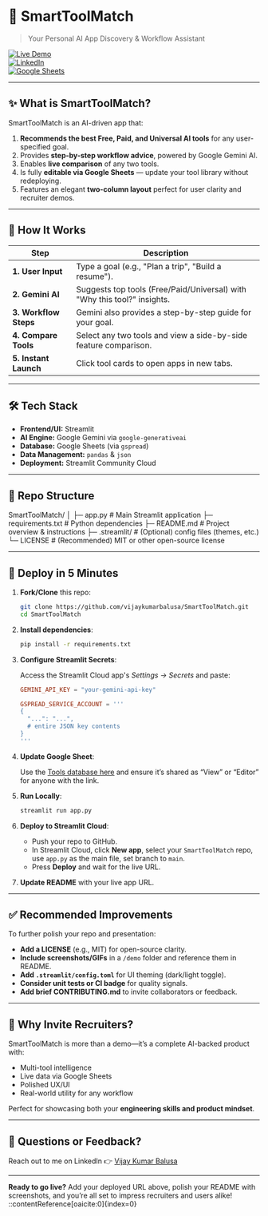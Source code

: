 # 🚀 SmartToolMatch

> Your Personal AI App Discovery & Workflow Assistant

[![Live Demo](https://img.shields.io/badge/Streamlit%20App-Live-4B8DF8?logo=streamlit&logoColor=white)](https://smarttoolmatch-mzzwgvq2vevayfmheq39b7.streamlit.app)  
[![LinkedIn](https://img.shields.io/badge/Built%20by-Vijay%20Kumar%20Balusa-0A66C2?logo=linkedin&logoColor=white)](https://www.linkedin.com/in/vijay-kumar-bvk)  
[![Google Sheets](https://img.shields.io/badge/Data-Google%20Sheets-34A853?logo=googlesheets&logoColor=white)](https://docs.google.com/spreadsheets/d/13KVDHGDG7xITg7gLor1LphhSHJEI-_LGmy3NDUVDNi8/edit?usp=sharing)

---

## ✨ What is SmartToolMatch?

SmartToolMatch is an AI-driven app that:

1. **Recommends the best Free, Paid, and Universal AI tools** for any user-specified goal.  
2. Provides **step-by-step workflow advice**, powered by Google Gemini AI.  
3. Enables **live comparison** of any two tools.  
4. Is fully **editable via Google Sheets** — update your tool library without redeploying.  
5. Features an elegant **two-column layout** perfect for user clarity and recruiter demos.

---

## 🚦 How It Works

| Step | Description |
|------|-------------|
|**1. User Input**| Type a goal (e.g., "Plan a trip", "Build a resume").|
|**2. Gemini AI**| Suggests top tools (Free/Paid/Universal) with "Why this tool?" insights.|
|**3. Workflow Steps**| Gemini also provides a step-by-step guide for your goal.|
|**4. Compare Tools**| Select any two tools and view a side-by-side feature comparison.|
|**5. Instant Launch**| Click tool cards to open apps in new tabs.|

---

## 🛠️ Tech Stack

- **Frontend/UI:** Streamlit  
- **AI Engine:** Google Gemini via `google-generativeai`  
- **Database:** Google Sheets (via `gspread`)  
- **Data Management:** `pandas` & `json`  
- **Deployment:** Streamlit Community Cloud  

---

## 📁 Repo Structure

SmartToolMatch/
│
├─ app.py # Main Streamlit application
├─ requirements.txt # Python dependencies
├─ README.md # Project overview & instructions
├─ .streamlit/ # (Optional) config files (themes, etc.)
└─ LICENSE # (Recommended) MIT or other open-source license


---

## 🚀 Deploy in 5 Minutes

1. **Fork/Clone** this repo:

    ```bash
    git clone https://github.com/vijaykumarbalusa/SmartToolMatch.git
    cd SmartToolMatch
    ```

2. **Install dependencies**:

    ```bash
    pip install -r requirements.txt
    ```

3. **Configure Streamlit Secrets**:

   Access the Streamlit Cloud app's *Settings → Secrets* and paste:

    ```toml
    GEMINI_API_KEY = "your-gemini-api-key"
    
    GSPREAD_SERVICE_ACCOUNT = '''
    { 
      "...": "...",
      # entire JSON key contents
    }
    '''
    ```

4. **Update Google Sheet**:

   Use the [Tools database here](https://docs.google.com/spreadsheets/d/13KVDHGDG7xITg7gLor1LphhSHJEI-_LGmy3NDUVDNi8/edit) and ensure it’s shared as “View” or “Editor” for anyone with the link.

5. **Run Locally**:

    ```bash
    streamlit run app.py
    ```

6. **Deploy to Streamlit Cloud**:

   - Push your repo to GitHub.
   - In Streamlit Cloud, click **New app**, select your `SmartToolMatch` repo, use `app.py` as the main file, set branch to `main`.
   - Press **Deploy** and wait for the live URL.

7. **Update README** with your live app URL.

---

## ✅ Recommended Improvements

To further polish your repo and presentation:

- **Add a LICENSE** (e.g., MIT) for open-source clarity.
- **Include screenshots/GIFs** in a `/demo` folder and reference them in README.
- **Add `.streamlit/config.toml`** for UI theming (dark/light toggle).
- **Consider unit tests or CI badge** for quality signals.
- **Add brief CONTRIBUTING.md** to invite collaborators or feedback.

---

## 🙌 Why Invite Recruiters?

SmartToolMatch is more than a demo—it’s a complete AI-backed product with:

- Multi-tool intelligence
- Live data via Google Sheets
- Polished UX/UI
- Real-world utility for any workflow

Perfect for showcasing both your **engineering skills and product mindset**.

---

## 💬 Questions or Feedback?

Reach out to me on LinkedIn 👉 [Vijay Kumar Balusa](https://www.linkedin.com/in/vijay-kumar-bvk)

---

**Ready to go live?** Add your deployed URL above, polish your README with screenshots, and you’re all set to impress recruiters and users alike!
::contentReference[oaicite:0]{index=0}

